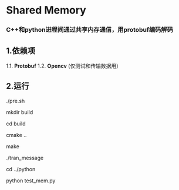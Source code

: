 # Shared Memory
### C++和python进程间通过共享内存通信，用protobuf编码解码

## 1.依赖项
1.1. **Protobuf**
1.2. **Opencv** (仅测试和传输数据用）

## 2.运行

./pre.sh

mkdir build

cd build

cmake ..

make

./tran_message

cd ../python

python test_mem.py

